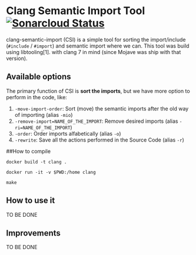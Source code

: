 # Clang Semantic Import Tool [![Sonarcloud Status](https://sonarcloud.io/api/project_badges/measure?project=CLANG_SEMANTIC_IMPORT&metric=alert_status)](https://sonarcloud.io/dashboard?id=CLANG_SEMANTIC_IMPORT)

clang-semantic-import (CSI) is a simple tool for sorting the  import/include (```#include``` / ```#import```) and semantic import where we can.
This tool was build using libtooling[1]. with clang 7 in mind (since Mojave was ship with that version).

## Available options

The primary function of CSI is **sort the imports**, but we have more option to perform in the code, like:

1. ```-move-import-order```: Sort (move) the semantic imports after the old way of importing (alias ```-mio```)
1. ```-remove-import=NAME_OF_THE_IMPORT```: Remove desired imports (alias ```-ri=NAME_OF_THE_IMPORT```)
2. ```-order```: Order imports alfabetically (alias ```-o```)
3. ```-rewrite```: Save all the actions performed in the Source Code (alias ```-r```)

##How to compile

``` docker build -t clang . ``` 

``` docker run -it -v $PWD:/home clang ```

``` make ```

## How to use it

TO BE DONE

## Improvements 

TO BE DONE